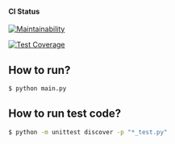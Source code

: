 #### CI Status

[![Maintainability](https://api.codeclimate.com/v1/badges/64f03b8b27952133bfd0/maintainability)](https://codeclimate.com/github/anisepy/stock_price_downfall_predict/maintainability)

[![Test Coverage](https://api.codeclimate.com/v1/badges/64f03b8b27952133bfd0/test_coverage)](https://codeclimate.com/github/anisepy/stock_price_downfall_predict/test_coverage)


## How to run?

```sh
$ python main.py
```

## How to run test code?

```sh
$ python -m unittest discover -p "*_test.py"
```
